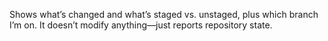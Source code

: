 Shows what’s changed and what’s staged vs. unstaged, plus which branch I’m on. It doesn’t modify anything—just reports repository state.
